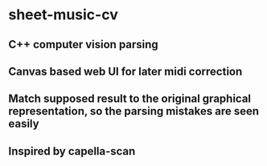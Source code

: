 # sheet-music-cv

## C++ computer vision parsing
## Canvas based web UI for later midi correction
## Match supposed result to the original graphical representation, so the parsing mistakes are seen easily 
## Inspired by capella-scan
